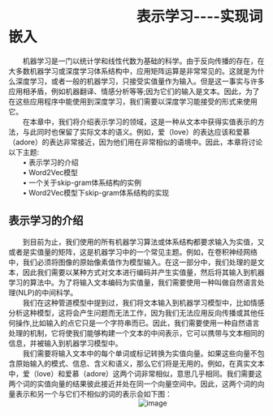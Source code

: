 # &emsp;&emsp;&emsp;&emsp;&emsp;&emsp;&emsp;&emsp;&emsp;表示学习----实现词嵌入<br>
&emsp;&emsp;机器学习是一门以统计学和线性代数为基础的科学。由于反向传播的存在，在大多数机器学习或深度学习体系结构中，应用矩阵运算是非常常见的。这就是为什么深度学习，或者一般的机器学习，只接受实值量作为输入。但是这一事实与许多应用相矛盾，例如机器翻译、情感分析等等;因为它们的输入是文本。因此，为了在这些应用程序中能使用到深度学习，我们需要以深度学习能接受的形式来使用它。<br>
&emsp;&emsp;在本章中，我们将介绍表示学习的领域，这是一种从文本中获得实值表示的方法，与此同时也保留了实际文本的语义。例如，爱（love）的表达应该和爱慕（adore）的表达非常接近，因为他们用在非常相似的语境中。因此，本章将讨论以下主题:<br>
&emsp;&emsp;•	表示学习的介绍<br>
&emsp;&emsp;•	Word2Vec模型<br>
&emsp;&emsp;•	一个关于skip-gram体系结构的实例<br>
&emsp;&emsp;•	Word2Vec模型下skip-gram体系结构的实现<br>
## 表示学习的介绍<br>
&emsp;&emsp;到目前为止，我们使用的所有机器学习算法或体系结构都要求输入为实值，又或者是实值量的矩阵，这是机器学习中的一个常见主题。例如，在卷积神经网络中，我们必须将图像的原始像素值作为模型输入。在这一部分中，我们处理的是文本，因此我们需要以某种方式对文本进行编码并产生实值量，然后将其输入到机器学习的算法中。为了将输入文本编码为实值量，我们需要使用一种叫做自然语言处理(NLP)的中间科学。<br>
&emsp;&emsp;我们在这种管道模型中提到过，我们将文本输入到机器学习模型中，比如情感分析这种模型，这将会产生问题而无法工作，因为我们无法应用反向传播或其他任何操作,比如输入的点它只是一个字符串而已。因此，我们需要使用一种自然语言处理的机制，它将使我们能够构建一个文本的中间表示，它可以携带与文本相同的信息，并被输入到机器学习模型中。<br>
&emsp;&emsp;我们需要将输入文本中的每个单词或标记转换为实值向量。如果这些向量不包含原始输入的模式、信息、含义和语义，那么它们将是无用的。例如，在真实文本中，爱（love）和爱慕（adore）这两个词非常相似，意思几乎相同。我们需要这两个词的实值向量的结果彼此接近并处在同一个向量空间中。因此，这两个词的向量表示和另一个与它们不相似的词的表示会如下图：<br>
 &emsp;&emsp;&emsp;&emsp;&emsp;&emsp;&emsp;&emsp;&emsp; &emsp;&emsp;&emsp;&emsp;&emsp;&emsp;&emsp;&emsp;&emsp;![image](https://github.com/computeryanjiusheng2018/infodlt/blob/master/content/chapter11/chapter11_image/image001.png)
